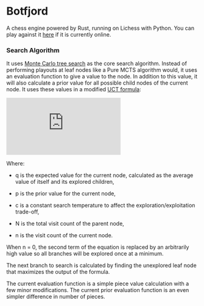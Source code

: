 # Botfjord
A chess engine powered by Rust, running on Lichess with Python. You can play against it [here](https://lichess.org/@/Botfjord) if it is currently online.

### Search Algorithm
It uses [Monte Carlo tree search](https://en.wikipedia.org/wiki/Monte_Carlo_tree_search) as the core search algorithm.
Instead of performing playouts at leaf nodes like a Pure MCTS algorithm would, it uses an evaluation function to give a value to the node.
In addition to this value, it will also calculate a prior value for all possible child nodes of the current node.
It uses these values in a modified [UCT formula](https://en.wikipedia.org/wiki/Monte_Carlo_tree_search#Exploration_and_exploitation):

![equation](http://www.sciweavers.org/tex2img.php?eq=q%20%2B%20p%20%5Ctimes%20c%20%5Ctimes%20%5Csqrt%7B%5Cfrac%7Bln%28N%29%7D%7Bn%7D%7D%20&bc=White&fc=Black&im=png&fs=24&ff=arev&edit=0)

Where:

 - q is the expected value for the current node, calculated as the average value of itself and its explored children,
  
 - p is the prior value for the current node,
  
 - c is a constant search temperature to affect the exploration/exploitation trade-off,
  
 - N is the total visit count of the parent node,
  
 - n is the visit count of the current node.
 
When n = 0, the second term of the equation is replaced by an arbitrarily high value so all branches will be explored once at a minimum.

The next branch to search is calculated by finding the unexplored leaf node that maximizes the output of the formula.

The current evaluation function is a simple piece value calculation with a few minor modifications.
The current prior evaluation function is an even simpler difference in number of pieces.
